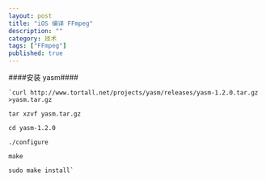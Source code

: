 ```yaml
---
layout: post
title: "iOS 编译 FFmpeg"
description: ""
category: 技术
tags: ["FFmpeg"]
published: true
---
```


####安装 yasm####

	`curl http://www.tortall.net/projects/yasm/releases/yasm-1.2.0.tar.gz >yasm.tar.gz

	tar xzvf yasm.tar.gz

	cd yasm-1.2.0

	./configure

	make

	sudo make install`